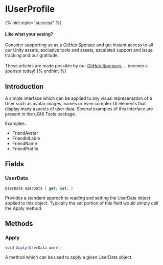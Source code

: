 # IUserProfile

{% hint style="success" %}
#### Like what your seeing?

Consider supporting us as a [GitHub Sponsor](../../../../company/concepts/become-a-sponsor.md) and get instant access to all our Unity assets, exclusive tools and assets, escalated support and issue tracking and our gratitude.\
\
These articles are made possible by our [GitHub Sponsors](https://github.com/sponsors/heathen-engineering) ... become a sponsor today!
{% endhint %}

## Introduction

A simple interface which can be applied to any visual representation of a User such as avatar images, names or even complex UI elements that display many aspects of user data. Several examples of this interface are present in the uGUI Tools package.

Examples:

* FriendAvatar
* FriendIdLable
* FriendName
* FriendProfile

## Fields

### UserData

```csharp
UserData UserData { get; set; }
```

Provides a standard approch to reading and setting the UserData object applied to this object. Typically the set portion of this field would simply call the Apply method.

## Methods

### Apply

```csharp
void Apply(UserData user);
```

A method which can be used to apply a given UserData object.
